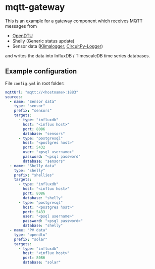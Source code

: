 # mqtt-gateway

This is an example for a gateway component which receives MQTT messages from 
* [OpenDTU](https://github.com/tbnobody/OpenDTU)
* Shelly (Generic status update)
* Sensor data ([Klimalogger](https://github.com/wuan/klimalogger), [CircuitPy-Logger](https://github.com/wuan/circuitpy-logger))

and writes the data into InfluxDB / TimescaleDB time series databases.

## Example configuration

File `config.yml` in root folder:

```yaml
mqttUrl: "mqtt://<hostname>:1883"
sources:
  - name: "Sensor data"
    type: "sensor"
    prefix: "sensors"
    targets:
      - type: "influxdb"
        host: "<influx host>"
        port: 8086
        database: "sensors"
      - type: "postgresql"
        host: "<postgres host>"
        port: 5432
        user: "<psql username>"
        password: "<psql password"
        database: "sensors"
  - name: "Shelly data"
    type: "shelly"
    prefix: "shellies"
    targets:
      - type: "influxdb"
        host: "<influx host>"
        port: 8086
        database: "shelly"
      - type: "postgresql"
        host: "<postgres host>"
        port: 5433
        user: "<psql username>"
        password: "<psql password>"
        database: "shelly"
  - name: "PV data"
    type: "opendtu"
    prefix: "solar"
    targets:
      - type: "influxdb"
        host: "<influx host>"
        port: 8086
        database: "solar"

```
